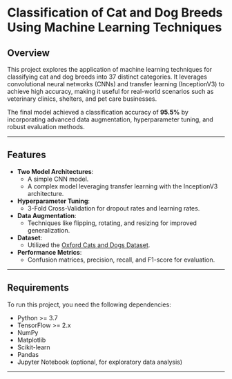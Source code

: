 # Classification of Cat and Dog Breeds Using Machine Learning Techniques

## Overview

This project explores the application of machine learning techniques for classifying cat and dog breeds into 37 distinct categories. It leverages convolutional neural networks (CNNs) and transfer learning (InceptionV3) to achieve high accuracy, making it useful for real-world scenarios such as veterinary clinics, shelters, and pet care businesses.

The final model achieved a classification accuracy of **95.5%** by incorporating advanced data augmentation, hyperparameter tuning, and robust evaluation methods.

---

## Features

- **Two Model Architectures**:
  - A simple CNN model.
  - A complex model leveraging transfer learning with the InceptionV3 architecture.
- **Hyperparameter Tuning**:
  - 3-Fold Cross-Validation for dropout rates and learning rates.
- **Data Augmentation**:
  - Techniques like flipping, rotating, and resizing for improved generalization.
- **Dataset**:
  - Utilized the [Oxford Cats and Dogs Dataset](https://www.kaggle.com/datasets/zippyz/cats-and-dogs-breeds-classification-oxford-dataset).
- **Performance Metrics**:
  - Confusion matrices, precision, recall, and F1-score for evaluation.

---

## Requirements

To run this project, you need the following dependencies:

- Python >= 3.7
- TensorFlow >= 2.x
- NumPy
- Matplotlib
- Scikit-learn
- Pandas
- Jupyter Notebook (optional, for exploratory data analysis)

---


